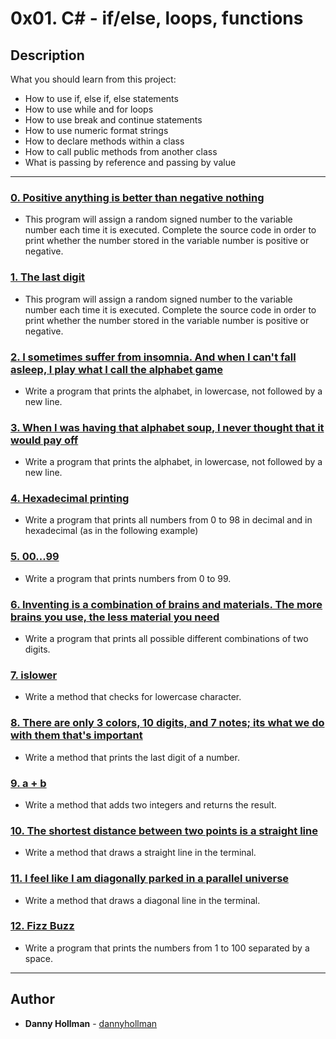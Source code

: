 # 0x01. C# - if/else, loops, functions

## Description
What you should learn from this project:

* How to use if, else if, else statements
* How to use while and for loops
* How to use break and continue statements
* How to use numeric format strings
* How to declare methods within a class
* How to call public methods from another class
* What is passing by reference and passing by value

---

### [0. Positive anything is better than negative nothing](./0-positive_or_negative/)
* This program will assign a random signed number to the variable number each time it is executed. Complete the source code in order to print whether the number stored in the variable number is positive or negative.


### [1. The last digit](./1-last_digit/)
* This program will assign a random signed number to the variable number each time it is executed. Complete the source code in order to print whether the number stored in the variable number is positive or negative.


### [2. I sometimes suffer from insomnia. And when I can't fall asleep, I play what I call the alphabet game](./2-print_alphabet/)
* Write a program that prints the alphabet, in lowercase, not followed by a new line.


### [3. When I was having that alphabet soup, I never thought that it would pay off](./3-print_alphabt/)
* Write a program that prints the alphabet, in lowercase, not followed by a new line.


### [4. Hexadecimal printing](./4-print_hexa/)
* Write a program that prints all numbers from 0 to 98 in decimal and in hexadecimal (as in the following example)


### [5. 00...99](./5-print_comb/)
* Write a program that prints numbers from 0 to 99.


### [6. Inventing is a combination of brains and materials. The more brains you use, the less material you need](./6-print_comb2/)
* Write a program that prints all possible different combinations of two digits.


### [7. islower](./7-islower/)
* Write a method that checks for lowercase character.


### [8. There are only 3 colors, 10 digits, and 7 notes; its what we do with them that's important](./8-print_last_digit/)
* Write a method that prints the last digit of a number.


### [9. a + b](./9-add/)
* Write a method that adds two integers and returns the result.


### [10. The shortest distance between two points is a straight line](./10-print_line/)
* Write a method that draws a straight line in the terminal.


### [11. I feel like I am diagonally parked in a parallel universe](./11-print_diagonal/)
* Write a method that draws a diagonal line in the terminal.


### [12. Fizz Buzz](./12-fizzbuzz/)
* Write a program that prints the numbers from 1 to 100 separated by a space.

---

## Author
* **Danny Hollman** - [dannyhollman](https://github.com/dannyhollman)